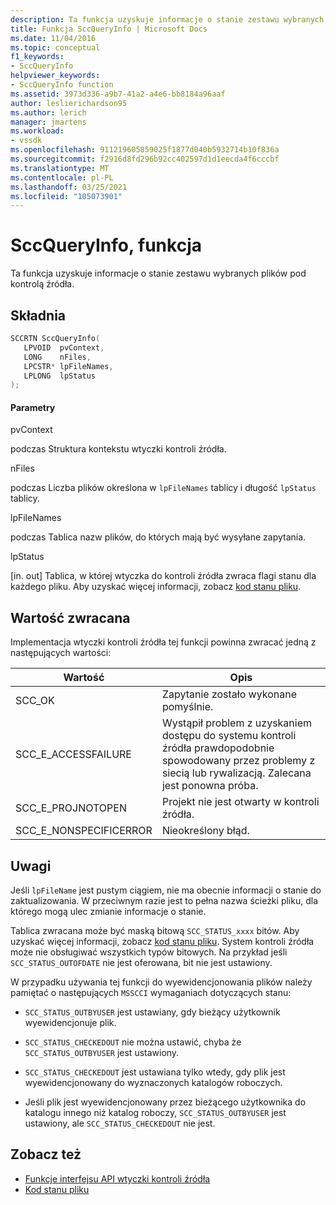 ```yaml
---
description: Ta funkcja uzyskuje informacje o stanie zestawu wybranych plików pod kontrolą źródła.
title: Funkcja SccQueryInfo | Microsoft Docs
ms.date: 11/04/2016
ms.topic: conceptual
f1_keywords:
- SccQueryInfo
helpviewer_keywords:
- SccQueryInfo function
ms.assetid: 3973d336-a9b7-41a2-a4e6-bb8184a96aaf
author: leslierichardson95
ms.author: lerich
manager: jmartens
ms.workload:
- vssdk
ms.openlocfilehash: 911219605859025f1877d040b5932714b10f836a
ms.sourcegitcommit: f2916d8fd296b92cc402597d1d1eecda4f6cccbf
ms.translationtype: MT
ms.contentlocale: pl-PL
ms.lasthandoff: 03/25/2021
ms.locfileid: "105073901"
---
```

# <a name="sccqueryinfo-function"></a>SccQueryInfo, funkcja
Ta funkcja uzyskuje informacje o stanie zestawu wybranych plików pod kontrolą źródła.

## <a name="syntax"></a>Składnia

```cpp
SCCRTN SccQueryInfo(
   LPVOID  pvContext,
   LONG    nFiles,
   LPCSTR* lpFileNames,
   LPLONG  lpStatus
);
```

#### <a name="parameters"></a>Parametry
 pvContext

podczas Struktura kontekstu wtyczki kontroli źródła.

 nFiles

podczas Liczba plików określona w `lpFileNames` tablicy i długość `lpStatus` tablicy.

 lpFileNames

podczas Tablica nazw plików, do których mają być wysyłane zapytania.

 lpStatus

[in. out] Tablica, w której wtyczka do kontroli źródła zwraca flagi stanu dla każdego pliku. Aby uzyskać więcej informacji, zobacz [kod stanu pliku](../extensibility/file-status-code-enumerator.md).

## <a name="return-value"></a>Wartość zwracana
 Implementacja wtyczki kontroli źródła tej funkcji powinna zwracać jedną z następujących wartości:

|Wartość|Opis|
|-----------|-----------------|
|SCC_OK|Zapytanie zostało wykonane pomyślnie.|
|SCC_E_ACCESSFAILURE|Wystąpił problem z uzyskaniem dostępu do systemu kontroli źródła prawdopodobnie spowodowany przez problemy z siecią lub rywalizacją. Zalecana jest ponowna próba.|
|SCC_E_PROJNOTOPEN|Projekt nie jest otwarty w kontroli źródła.|
|SCC_E_NONSPECIFICERROR|Nieokreślony błąd.|

## <a name="remarks"></a>Uwagi
 Jeśli `lpFileName` jest pustym ciągiem, nie ma obecnie informacji o stanie do zaktualizowania. W przeciwnym razie jest to pełna nazwa ścieżki pliku, dla którego mogą ulec zmianie informacje o stanie.

 Tablica zwracana może być maską bitową `SCC_STATUS_xxxx` bitów. Aby uzyskać więcej informacji, zobacz [kod stanu pliku](../extensibility/file-status-code-enumerator.md). System kontroli źródła może nie obsługiwać wszystkich typów bitowych. Na przykład jeśli `SCC_STATUS_OUTOFDATE` nie jest oferowana, bit nie jest ustawiony.

 W przypadku używania tej funkcji do wyewidencjonowania plików należy pamiętać o następujących `MSSCCI` wymaganiach dotyczących stanu:

- `SCC_STATUS_OUTBYUSER` jest ustawiany, gdy bieżący użytkownik wyewidencjonuje plik.

- `SCC_STATUS_CHECKEDOUT` nie można ustawić, chyba że `SCC_STATUS_OUTBYUSER` jest ustawiony.

- `SCC_STATUS_CHECKEDOUT` jest ustawiana tylko wtedy, gdy plik jest wyewidencjonowany do wyznaczonych katalogów roboczych.

- Jeśli plik jest wyewidencjonowany przez bieżącego użytkownika do katalogu innego niż katalog roboczy, `SCC_STATUS_OUTBYUSER` jest ustawiony, ale `SCC_STATUS_CHECKEDOUT` nie jest.

## <a name="see-also"></a>Zobacz też
- [Funkcje interfejsu API wtyczki kontroli źródła](../extensibility/source-control-plug-in-api-functions.md)
- [Kod stanu pliku](../extensibility/file-status-code-enumerator.md)
